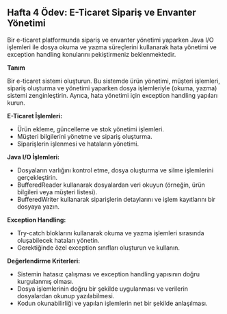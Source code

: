 ## Hafta 4 Ödev: E-Ticaret Sipariş ve Envanter Yönetimi

Bir e-ticaret platformunda sipariş ve envanter yönetimi yaparken Java I/O işlemleri ile dosya okuma ve yazma süreçlerini kullanarak hata yönetimi ve exception handling konularını pekiştirmeniz beklenmektedir.

**Tanım**

Bir e-ticaret sistemi oluşturun. Bu sistemde ürün yönetimi, müşteri işlemleri, sipariş oluşturma ve yönetimi yaparken dosya işlemleriyle (okuma, yazma) sistemi zenginleştirin. Ayrıca, hata yönetimi için exception handling yapıları kurun.

**E-Ticaret İşlemleri:**
- Ürün ekleme, güncelleme ve stok yönetimi işlemleri.
- Müşteri bilgilerini yönetme ve sipariş oluşturma.
- Siparişlerin işlenmesi ve hataların yönetimi.

**Java I/O İşlemleri:**

- Dosyaların varlığını kontrol etme, dosya oluşturma ve silme işlemlerini gerçekleştirin.
- BufferedReader kullanarak dosyalardan veri okuyun (örneğin, ürün bilgileri veya müşteri listesi).
- BufferedWriter kullanarak siparişlerin detaylarını ve işlem kayıtlarını bir dosyaya yazın.

**Exception Handling:**

- Try-catch bloklarını kullanarak okuma ve yazma işlemleri sırasında oluşabilecek hataları yönetin.
- Gerektiğinde özel exception sınıfları oluşturun ve kullanın.

**Değerlendirme Kriterleri:**

- Sistemin hatasız çalışması ve exception handling yapısının doğru kurgulanmış olması.
- Dosya işlemlerinin doğru bir şekilde uygulanması ve verilerin dosyalardan okunup yazılabilmesi.
- Kodun okunabilirliği ve yapılan işlemlerin net bir şekilde anlaşılması.
